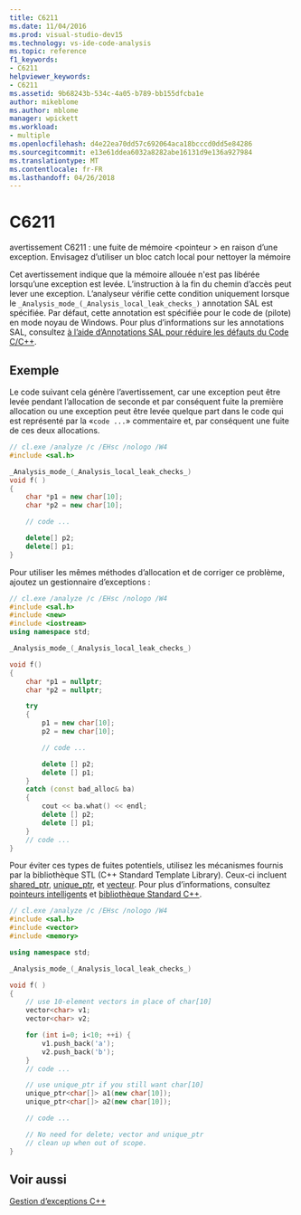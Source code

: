 ```yaml
---
title: C6211
ms.date: 11/04/2016
ms.prod: visual-studio-dev15
ms.technology: vs-ide-code-analysis
ms.topic: reference
f1_keywords:
- C6211
helpviewer_keywords:
- C6211
ms.assetid: 9b68243b-534c-4a05-b789-bb155dfcba1e
author: mikeblome
ms.author: mblome
manager: wpickett
ms.workload:
- multiple
ms.openlocfilehash: d4e22ea70dd57c692064aca18bcccd0dd5e84286
ms.sourcegitcommit: e13e61ddea6032a8282abe16131d9e136a927984
ms.translationtype: MT
ms.contentlocale: fr-FR
ms.lasthandoff: 04/26/2018
---
```

# <a name="c6211"></a>C6211
avertissement C6211 : une fuite de mémoire \<pointeur > en raison d’une exception. Envisagez d’utiliser un bloc catch local pour nettoyer la mémoire

 Cet avertissement indique que la mémoire allouée n'est pas libérée lorsqu’une exception est levée. L’instruction à la fin du chemin d’accès peut lever une exception. L’analyseur vérifie cette condition uniquement lorsque le `_Analysis_mode_(_Analysis_local_leak_checks_)` annotation SAL est spécifiée. Par défaut, cette annotation est spécifiée pour le code de (pilote) en mode noyau de Windows. Pour plus d’informations sur les annotations SAL, consultez [à l’aide d’Annotations SAL pour réduire les défauts du Code C/C++](../code-quality/using-sal-annotations-to-reduce-c-cpp-code-defects.md).

## <a name="example"></a>Exemple
 Le code suivant cela génère l’avertissement, car une exception peut être levée pendant l’allocation de seconde et par conséquent fuite la première allocation ou une exception peut être levée quelque part dans le code qui est représenté par la «`code ...`» commentaire et, par conséquent une fuite de ces deux allocations.

```cpp
// cl.exe /analyze /c /EHsc /nologo /W4 
#include <sal.h>

_Analysis_mode_(_Analysis_local_leak_checks_) 
void f( )
{
    char *p1 = new char[10];
    char *p2 = new char[10];

    // code ...

    delete[] p2;
    delete[] p1;
}

```

 Pour utiliser les mêmes méthodes d’allocation et de corriger ce problème, ajoutez un gestionnaire d’exceptions :

```cpp
// cl.exe /analyze /c /EHsc /nologo /W4
#include <sal.h>
#include <new>
#include <iostream>
using namespace std;

_Analysis_mode_(_Analysis_local_leak_checks_) 

void f()
{
    char *p1 = nullptr; 
    char *p2 = nullptr;

    try
    {
        p1 = new char[10];
        p2 = new char[10];

        // code ...

        delete [] p2;
        delete [] p1;
    }
    catch (const bad_alloc& ba)
    {
        cout << ba.what() << endl;
        delete [] p2;
        delete [] p1;
    }
    // code ...
}

```

 Pour éviter ces types de fuites potentiels, utilisez les mécanismes fournis par la bibliothèque STL (C++ Standard Template Library). Ceux-ci incluent [shared_ptr](/cpp/standard-library/shared-ptr-class), [unique_ptr](/cpp/standard-library/unique-ptr-class), et [vecteur](/cpp/standard-library/vector). Pour plus d’informations, consultez [pointeurs intelligents](/cpp/cpp/smart-pointers-modern-cpp) et [bibliothèque Standard C++](/cpp/standard-library/cpp-standard-library-reference).

```cpp
// cl.exe /analyze /c /EHsc /nologo /W4
#include <sal.h>
#include <vector>
#include <memory>

using namespace std;

_Analysis_mode_(_Analysis_local_leak_checks_) 

void f( )
{
    // use 10-element vectors in place of char[10]
    vector<char> v1;
    vector<char> v2;

    for (int i=0; i<10; ++i) {
        v1.push_back('a');
        v2.push_back('b');
    }
    // code ...

    // use unique_ptr if you still want char[10]
    unique_ptr<char[]> a1(new char[10]);
    unique_ptr<char[]> a2(new char[10]);

    // code ...

    // No need for delete; vector and unique_ptr 
    // clean up when out of scope.
}

```

## <a name="see-also"></a>Voir aussi
 [Gestion d’exceptions C++](/cpp/cpp/cpp-exception-handling)